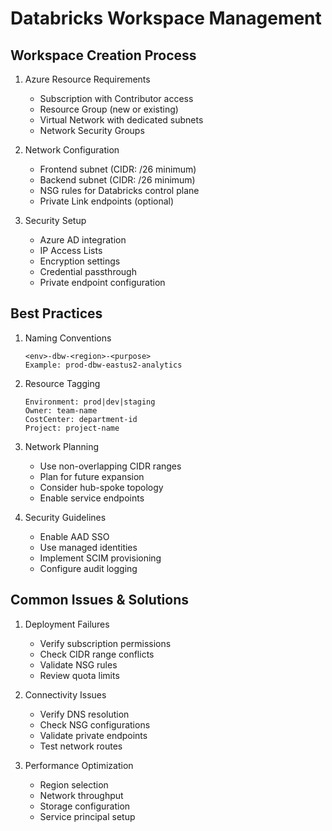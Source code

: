 # Databricks Workspace Management

## Workspace Creation Process
1. Azure Resource Requirements
   - Subscription with Contributor access
   - Resource Group (new or existing)
   - Virtual Network with dedicated subnets
   - Network Security Groups

2. Network Configuration
   - Frontend subnet (CIDR: /26 minimum)
   - Backend subnet (CIDR: /26 minimum)
   - NSG rules for Databricks control plane
   - Private Link endpoints (optional)

3. Security Setup
   - Azure AD integration
   - IP Access Lists
   - Encryption settings
   - Credential passthrough
   - Private endpoint configuration

## Best Practices
1. Naming Conventions
   ```
   <env>-dbw-<region>-<purpose>
   Example: prod-dbw-eastus2-analytics
   ```

2. Resource Tagging
   ```
   Environment: prod|dev|staging
   Owner: team-name
   CostCenter: department-id
   Project: project-name
   ```

3. Network Planning
   - Use non-overlapping CIDR ranges
   - Plan for future expansion
   - Consider hub-spoke topology
   - Enable service endpoints

4. Security Guidelines
   - Enable AAD SSO
   - Use managed identities
   - Implement SCIM provisioning
   - Configure audit logging

## Common Issues & Solutions
1. Deployment Failures
   - Verify subscription permissions
   - Check CIDR range conflicts
   - Validate NSG rules
   - Review quota limits

2. Connectivity Issues
   - Verify DNS resolution
   - Check NSG configurations
   - Validate private endpoints
   - Test network routes

3. Performance Optimization
   - Region selection
   - Network throughput
   - Storage configuration
   - Service principal setup 